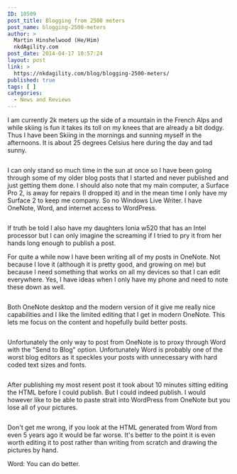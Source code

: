 ```yaml
---
ID: 10509
post_title: Blogging from 2500 meters
post_name: blogging-2500-meters
author: >
  Martin Hinshelwood (He/Him)
  nkdAgility.com
post_date: 2014-04-17 10:57:24
layout: post
link: >
  https://nkdagility.com/blog/blogging-2500-meters/
published: true
tags: [ ]
categories:
  - News and Reviews
---
```

<p>I am currently 2k meters up the side of a mountain in the French Alps and while skiing is fun it takes its toll on my knees that are already a bit dodgy. Thus I have been Skiing in the mornings and sunning myself in the afternoons. It is about 25 degrees Celsius here during the day and tad sunny.</p>
<p><a href="http://nakedalmweb.wpengine.com/wp-content/uploads/2014/04/041614_1456_Bloggingfro1.jpg" target="_blank"><img src="http://nakedalmweb.wpengine.com/wp-content/uploads/2014/04/041614_1456_Bloggingfro1.jpg" alt=""/></a></p>
<p>I can only stand so much time in the sun at once so I have been going through some of my older blog posts that I started and never published and just getting them done. I should also note that my main computer, a Surface Pro 2, is away for repairs (I dropped it) and in the mean time I only have my Surface 2 to keep me company. So no Windows Live Writer. I have OneNote, Word, and internet access to WordPress.</p>
<p><img src="http://nakedalmweb.wpengine.com/wp-content/uploads/2014/04/041614_1456_Bloggingfro2.jpg" alt=""/></p>
<p>If truth be told I also have my daughters Ionia w520 that has an Intel processor but I can only imagine the screaming if I tried to pry it from her hands long enough to publish a post.</p>
<p>For quite a while now I have been writing all of my posts in OneNote. Not because I love it (although it is pretty good, and growing on me) but because I need something that works on all my devices so that I can edit everywhere. Yes, I have ideas when I only have my phone and need to note these down as well.</p>
<p><img src="http://nakedalmweb.wpengine.com/wp-content/uploads/2014/04/041614_1456_Bloggingfro3.png" alt=""/></p>
<p>Both OneNote desktop and the modern version of it give me really nice capabilities and I like the limited editing that I get in modern OneNote. This lets me focus on the content and hopefully build better posts.</p>
<p><img src="http://nakedalmweb.wpengine.com/wp-content/uploads/2014/04/041614_1456_Bloggingfro4.png" alt=""/></p>
<p>Unfortunately the only way to post from OneNote is to proxy through Word with the "Send to Blog" option. Unfortunately Word is probably one of the worst blog editors as it speckles your  posts with unnecessary <span> with hard coded text sizes and fonts.</span></p>
<p><img src="http://nakedalmweb.wpengine.com/wp-content/uploads/2014/04/041614_1456_Bloggingfro5.png" alt=""/></p>
<p>After publishing my most resent post it took about 10 minutes sitting editing the HTML before I could publish. But I could indeed publish. I would however like to be able to paste strait into WordPress from OneNote but you lose all of your pictures.</p>
<p><img src="http://nakedalmweb.wpengine.com/wp-content/uploads/2014/04/041614_1456_Bloggingfro6.png" alt=""/></p>
<p>Don't get me wrong, if you look at the HTML generated from Word from even 5 years ago it would be far worse. It's better to the point it is even worth editing it to post rather than writing from scratch and drawing the pictures by hand.</p>
<p>Word: You can do better.</p>
